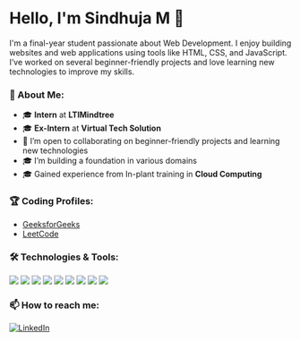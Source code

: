 # Hello, I'm Sindhuja M 👋  
 
I'm a final-year student passionate about Web Development. I enjoy building websites and web applications using tools like HTML, CSS, and JavaScript. I’ve worked on several beginner-friendly projects and love learning new technologies to improve my skills. 
 
### 🚀 About Me:
- 🎓 **Intern** at **LTIMindtree**  
- 🎓 **Ex-Intern** at **Virtual Tech Solution**  
- 🤝 I’m open to collaborating on beginner-friendly projects and learning new technologies  
- 🎓 I’m building a foundation in various domains  
- 🎓 Gained experience from In-plant training in **Cloud Computing**   
 
### 🏆 Coding Profiles:
- [GeeksforGeeks](https://www.geeksforgeeks.org/user/gayathrif997/) 
- [LeetCode](https://leetcode.com/u/sindhujaaa_m/)   
  
### 🛠️ Technologies & Tools:
[<img src="https://img.shields.io/badge/-ESP–IDF-323330?logo=espressif&logoColor=white">](#)
[<img src="https://img.shields.io/badge/-HTML5-E34F26?logo=html5&logoColor=white">](#)
[<img src="https://img.shields.io/badge/-CSS3-1572B6?logo=css3&logoColor=white">](#)
[<img src="https://img.shields.io/badge/-Java-007396?logo=java&logoColor=white">](#)
[<img src="https://img.shields.io/badge/-Java-007396?logo=javascript&logoColor=white">](#)
[<img src="https://img.shields.io/badge/-Python-3776AB?logo=python&logoColor=white">](#)
[<img src="https://img.shields.io/badge/-VSCode-007ACC?logo=visual-studio-code&logoColor=white">](#)
[<img src="https://img.shields.io/badge/-IntelliJ%20IDEA-000000?logo=intellij-idea&logoColor=white">](#)
[<img src="https://img.shields.io/badge/-MySQL-4479A1?logo=mysql&logoColor=white">](#)
 
### 📫 How to reach me:
[![LinkedIn](https://img.shields.io/badge/-LinkedIn-0077B5?logo=linkedin&logoColor=white)](https://www.linkedin.com/in/sindhuja-m-8b874a2b3)
